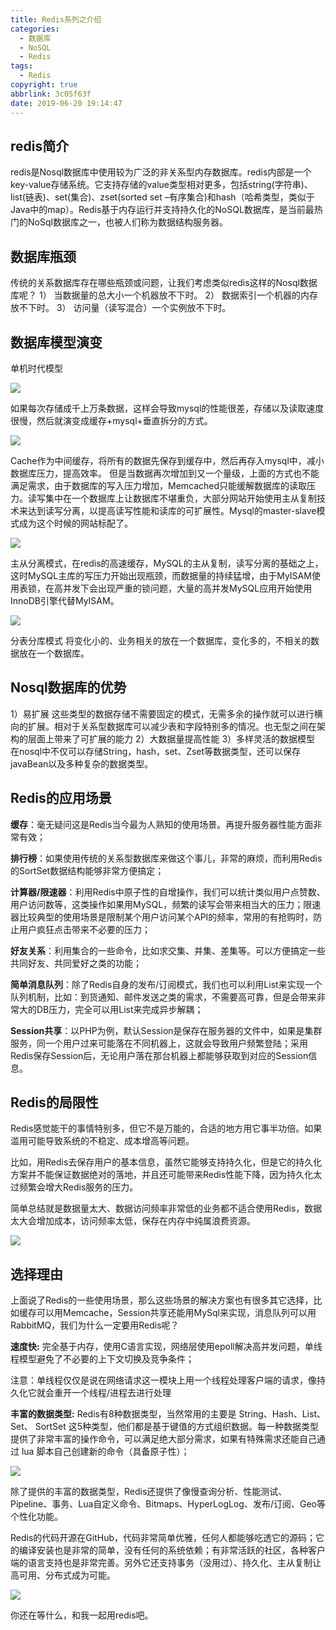 ```yaml
---
title: Redis系列之介绍
categories:
  - 数据库
  - NoSQL
  - Redis
tags:
  - Redis
copyright: true
abbrlink: 3c05f63f
date: 2019-06-20 19:14:47
---
```


## redis简介 

redis是Nosql数据库中使用较为广泛的非关系型内存数据库。redis内部是一个key-value存储系统。它支持存储的value类型相对更多，包括string(字符串)、list(链表)、set(集合)、zset(sorted set –有序集合)和hash（哈希类型，类似于Java中的map）。Redis基于内存运行并支持持久化的NoSQL数据库，是当前最热门的NoSql数据库之一，也被人们称为数据结构服务器。 

<!--more-->

## 数据库瓶颈

传统的关系数据库存在哪些瓶颈或问题，让我们考虑类似redis这样的Nosql数据库呢？ 
1） 当数据量的总大小一个机器放不下时。 
2） 数据索引一个机器的内存放不下时。 
3） 访问量（读写混合）一个实例放不下时。

## 数据库模型演变

单机时代模型 

![](Redis系列之介绍/1.png)

如果每次存储成千上万条数据，这样会导致mysql的性能很差，存储以及读取速度很慢，然后就演变成缓存+mysql+垂直拆分的方式。 

![](Redis系列之介绍/2.png)

Cache作为中间缓存，将所有的数据先保存到缓存中，然后再存入mysql中，减小数据库压力，提高效率。 
但是当数据再次增加到又一个量级，上面的方式也不能满足需求，由于数据库的写入压力增加，Memcached只能缓解数据库的读取压力。读写集中在一个数据库上让数据库不堪重负，大部分网站开始使用主从复制技术来达到读写分离，以提高读写性能和读库的可扩展性。Mysql的master-slave模式成为这个时候的网站标配了。 

![](Redis系列之介绍/3.png)

主从分离模式，在redis的高速缓存，MySQL的主从复制，读写分离的基础之上，这时MySQL主库的写压力开始出现瓶颈，而数据量的持续猛增，由于MyISAM使用表锁，在高并发下会出现严重的锁问题，大量的高并发MySQL应用开始使用InnoDB引擎代替MyISAM。 

![](Redis系列之介绍/4.png)

分表分库模式 
将变化小的、业务相关的放在一个数据库，变化多的，不相关的数据放在一个数据库。 

## Nosql数据库的优势 

1）易扩展 
这些类型的数据存储不需要固定的模式，无需多余的操作就可以进行横向的扩展。相对于关系型数据库可以减少表和字段特别多的情况。也无型之间在架构的层面上带来了可扩展的能力 
2）大数据量提高性能 
3）多样灵活的数据模型 
在nosql中不仅可以存储String，hash，set、Zset等数据类型，还可以保存javaBean以及多种复杂的数据类型。

 

## Redis的应用场景

**缓存**：毫无疑问这是Redis当今最为人熟知的使用场景。再提升服务器性能方面非常有效；

**排行榜**：如果使用传统的关系型数据库来做这个事儿，非常的麻烦，而利用Redis的SortSet数据结构能够非常方便搞定；

**计算器/限速器**：利用Redis中原子性的自增操作，我们可以统计类似用户点赞数、用户访问数等，这类操作如果用MySQL，频繁的读写会带来相当大的压力；限速器比较典型的使用场景是限制某个用户访问某个API的频率，常用的有抢购时，防止用户疯狂点击带来不必要的压力；

**好友关系**：利用集合的一些命令，比如求交集、并集、差集等。可以方便搞定一些共同好友、共同爱好之类的功能；

**简单消息队列**：除了Redis自身的发布/订阅模式，我们也可以利用List来实现一个队列机制，比如：到货通知、邮件发送之类的需求，不需要高可靠，但是会带来非常大的DB压力，完全可以用List来完成异步解耦；

**Session共享**：以PHP为例，默认Session是保存在服务器的文件中，如果是集群服务，同一个用户过来可能落在不同机器上，这就会导致用户频繁登陆；采用Redis保存Session后，无论用户落在那台机器上都能够获取到对应的Session信息。

## Redis的局限性

Redis感觉能干的事情特别多，但它不是万能的，合适的地方用它事半功倍。如果滥用可能导致系统的不稳定、成本增高等问题。

比如，用Redis去保存用户的基本信息，虽然它能够支持持久化，但是它的持久化方案并不能保证数据绝对的落地，并且还可能带来Redis性能下降，因为持久化太过频繁会增大Redis服务的压力。

简单总结就是数据量太大、数据访问频率非常低的业务都不适合使用Redis，数据太大会增加成本，访问频率太低，保存在内存中纯属浪费资源。

![](Redis系列之介绍/5.png)

## 选择理由

上面说了Redis的一些使用场景，那么这些场景的解决方案也有很多其它选择，比如缓存可以用Memcache，Session共享还能用MySql来实现，消息队列可以用RabbitMQ，我们为什么一定要用Redis呢？

**速度快:** 完全基于内存，使用C语言实现，网络层使用epoll解决高并发问题，单线程模型避免了不必要的上下文切换及竞争条件；

注意：单线程仅仅是说在网络请求这一模块上用一个线程处理客户端的请求，像持久化它就会重开一个线程/进程去进行处理

**丰富的数据类型:** Redis有8种数据类型，当然常用的主要是 String、Hash、List、Set、 SortSet 这5种类型，他们都是基于键值的方式组织数据。每一种数据类型提供了非常丰富的操作命令，可以满足绝大部分需求，如果有特殊需求还能自己通过 lua 脚本自己创建新的命令（具备原子性）；

![](Redis系列之介绍/7.png)

除了提供的丰富的数据类型，Redis还提供了像慢查询分析、性能测试、Pipeline、事务、Lua自定义命令、Bitmaps、HyperLogLog、发布/订阅、Geo等个性化功能。

Redis的代码开源在GitHub，代码非常简单优雅，任何人都能够吃透它的源码；它的编译安装也是非常的简单，没有任何的系统依赖；有非常活跃的社区，各种客户端的语言支持也是非常完善。另外它还支持事务（没用过）、持久化、主从复制让高可用、分布式成为可能。

![](Redis系列之介绍/6.png)

你还在等什么，和我一起用redis吧。